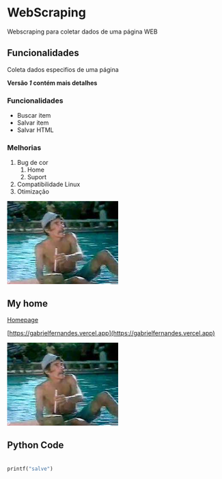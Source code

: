 # WebScraping

Webscraping para coletar dados de uma página WEB

## Funcionalidades

Coleta dados especifios de uma página

**Versão _1_ contém mais detalhes**


### Funcionalidades

* Buscar item
* Salvar item
* Salvar HTML

### Melhorias

1. Bug de cor
    1. Home
    2. Suport 
2. Compatibilidade Linux
3. Otimização

![Don Ramom](images.jpg)

## My home

[Homepage](https://gabrielfernandes.vercel.app)

[https://gabrielfernandes.vercel.app](https://gabrielfernandes.vercel.app)

[![Don Ramon](images.jpg)](https://gabrielfernandes.vercel.app)

## Python Code

```python

printf("salve")

```